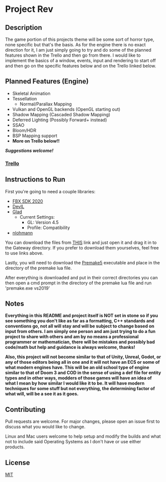 # Project Rev

## Description
The game portion of this projects theme will be some sort of horror type, none specific but that's the basis.
As for the engine there is no exact direction for it, I am just simply going to try and do some of the planned features shown in the Trello and then go from there. I would like to implement the basics of a window, events, input and rendering to start off and then go on the specific features below and on the Trello linked below.

## Planned Features (Engine)
- Skeletal Animation
- Tessellation
    - Normal/Parallax Mapping
- Vulkan and OpenGL backends (OpenGL starting out)
- Shadow Mapping (Cascaded Shadow Mapping)
- Deferred Lighting (Possibly Forward+ instead)
- SSAO
- Bloom/HDR
- BSP Mapping support
- **More on Trello below!!**

**_Suggestions welcome!_**

### [Trello](https://trello.com/b/IBEsloS2/project-rev)

## Instructions to Run
First you're going to need a couple libraries:
- [FBX SDK 2020](https://www.autodesk.com/developer-network/platform-technologies/fbx-sdk-2020-0)
- [DevIL](http://openil.sourceforge.net/download.php)
- [Glad](https://glad.dav1d.de/)
    - Current Settings:
        - GL: Version 4.5
        - Profile: Compatibility
- [nlohmann](https://github.com/nlohmann/json)

You can download the files from [THIS](https://mega.nz/file/Xz5BCRaD#6xANPkmEiwerqLxhj1kN-5Cd60YL34pRAAAAAAAAAAA) link and just open it and drag it in to the Gateway directory. If you prefer to download them yourselves, feel free to use links above.

Lastly, you will need to download the [Premake5](https://premake.github.io/download) executable and place in the directory of the premake lua file.

After everything is downloaded and put in their correct directories you can then open a cmd prompt in the directory of the premake lua file and run 'premake.exe vs2019'

## Notes
**Everything in this README and project itself is NOT set in stone so if you see something you don't like as far as a formatting, C++ standards and conventions go, not all will stay and will be subject to change based on input from others. I am simply one person and am just trying to do a fun project to share with others and am by no means a professional programmer or mathematician, there will be mistakes and possibly bad code/math but help and guidance is always welcome, thanks!**

**Also, this project will not become similar to that of Unity, Unreal, Godot, or any of those editors being all in one and it will not have an ECS or some of what modern engines have. This will be an old school type of engine similar to that of Doom 3 and COD in the sense of using a def file for entity types and in other ways, modders of those games will have an idea of what I mean by how similar I would like it to be. It will have modern techniques for some stuff but not everything, the determining factor of what will, will be a see it as it goes.**

## Contributing
Pull requests are welcome. For major changes, please open an issue first to discuss what you would like to change.

Linux and Mac users welcome to help setup and modify the builds and what not to include said Operating Systems as I don't have or use either products.

## License
[MIT](https://choosealicense.com/licenses/mit/)